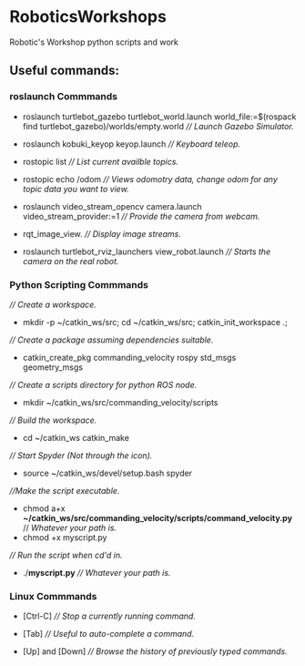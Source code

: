# RoboticsWorkshops
Robotic's Workshop python scripts and work


 ## Useful commands: ##


### roslaunch Commmands ####

- roslaunch turtlebot_gazebo turtlebot_world.launch world_file:=$(rospack find turtlebot_gazebo)/worlds/empty.world *// Launch Gazebo Simulator.* 

- roslaunch kobuki_keyop keyop.launch *// Keyboard teleop.*

- rostopic list *// List current availble topics.*

- rostopic echo /odom *// Views odomotry data, change odom for any topic data you want to view.*

- roslaunch video_stream_opencv camera.launch video_stream_provider:=1  *// Provide the camera from webcam.*

- rqt_image_view. *// Display image streams.*

- roslaunch turtlebot_rviz_launchers view_robot.launch *// Starts the camera on the real robot.*


### Python Scripting Commmands ###

*// Create a workspace.*

- mkdir -p ~/catkin_ws/src; cd ~/catkin_ws/src; catkin_init_workspace .;

*// Create a package assuming dependencies suitable.*

- catkin_create_pkg commanding_velocity rospy std_msgs geometry_msgs

*// Create a scripts directory for python ROS node.*

- mkdir ~/catkin_ws/src/commanding_velocity/scripts

*// Build the workspace.*

- cd ~/catkin_ws catkin_make

*// Start Spyder (Not through the icon).*

- source ~/catkin_ws/devel/setup.bash spyder

*//Make the script executable.*

- chmod a+x **~/catkin_ws/src/commanding_velocity/scripts/command_velocity.py** // *Whatever your path is.*
- chmod +x myscript.py

*// Run the script when cd'd in.*

- ./**myscript.py** *// Whatever your path is.*

### Linux Commmands ###

- [Ctrl-C]       *// Stop a currently running command.*

- [Tab]          *// Useful to auto-complete a command.*

- [Up] and [Down] *// Browse the history of previously typed commands.*

